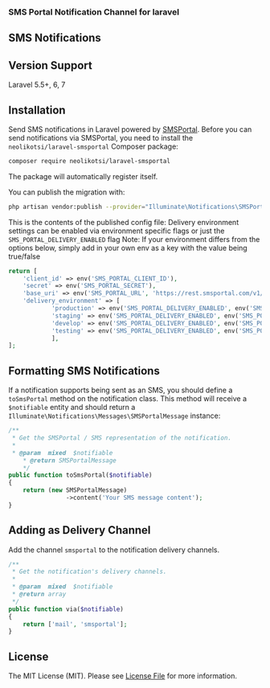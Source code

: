 ### SMS Portal Notification Channel for laravel

## SMS Notifications

## Version Support
Laravel 5.5+, 6, 7

## Installation

Send SMS notifications in Laravel powered by [SMSPortal](https://www.smsportal.com/). Before you can send notifications via SMSPortal, you need to install the `neolikotsi/laravel-smsportal` Composer package:

```bash
composer require neolikotsi/laravel-smsportal
```

The package will automatically register itself.

You can publish the migration with:

```bash
php artisan vendor:publish --provider="Illuminate\Notifications\SMSPortalServiceProvider"
```

This is the contents of the published config file:
Delivery environment settings can be enabled via environment specific flags or just the `SMS_PORTAL_DELIVERY_ENABLED` flag
Note: If your environment differs from the options below, simply add in your own env as a key with the value being true/false

```php
return [
    'client_id' => env('SMS_PORTAL_CLIENT_ID'),
    'secret' => env('SMS_PORTAL_SECRET'),
    'base_uri' => env('SMS_PORTAL_URL', 'https://rest.smsportal.com/v1/'),
    'delivery_environment' => [
            'production' => env('SMS_PORTAL_DELIVERY_ENABLED', env('SMS_PORTAL_DELIVERY_ENABLED_PRODUCTION', true)),
            'staging' => env('SMS_PORTAL_DELIVERY_ENABLED', env('SMS_PORTAL_DELIVERY_ENABLED_STAGING', true)),
            'develop' => env('SMS_PORTAL_DELIVERY_ENABLED', env('SMS_PORTAL_DELIVERY_ENABLED_DEVELOP', true)),
            'testing' => env('SMS_PORTAL_DELIVERY_ENABLED', env('SMS_PORTAL_DELIVERY_ENABLED_TESTING', false)),
            ],
];
```

## Formatting SMS Notifications

If a notification supports being sent as an SMS, you should define a `toSmsPortal` method on the notification class. This method will receive a `$notifiable` entity and should return a `Illuminate\Notifications\Messages\SMSPortalMessage` instance:

```php
/**
 * Get the SMSPortal / SMS representation of the notification.
 *
 * @param  mixed  $notifiable
    * @return SMSPortalMessage
    */
public function toSmsPortal($notifiable)
{
    return (new SMSPortalMessage)
                ->content('Your SMS message content');
}
```

## Adding as Delivery Channel
Add the channel `smsportal` to the notification delivery channels.

```php
/**
 * Get the notification's delivery channels.
 *
 * @param  mixed  $notifiable
 * @return array
 */
public function via($notifiable)
{
    return ['mail', 'smsportal'];
}
```

## License

The MIT License (MIT). Please see [License File](LICENSE) for more information.